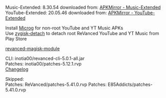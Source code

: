 Music-Extended: 8.30.54
downloaded from: [APKMirror - Music-Extended](https://www.apkmirror.com/apk/google-inc/youtube-music/youtube-music-8-30-54-release/youtube-music-8-30-54-android-apk-download/)  
YouTube-Extended: 20.05.46
downloaded from: [APKMirror - YouTube-Extended](https://www.apkmirror.com/apk/google-inc/youtube/youtube-20-05-46-release/youtube-20-05-46-2-android-apk-download/)  

Install [Microg](https://github.com/ReVanced/GmsCore/releases) for non-root YouTube and YT Music APKs  
Use [zygisk-detach](https://github.com/j-hc/zygisk-detach) to detach root ReVanced YouTube and YT Music from Play Store  

[revanced-magisk-module](https://github.com/E85Addict/revanced-magisk-module)
  
CLI: inotia00/revanced-cli-5.0.1-all.jar  
Patches: inotia00/patches-5.12.1.rvp  
[Changelog](https://github.com/inotia00/revanced-patches/releases/tag/v5.12.1)  

Skipped:  
Patches: ReVanced/patches-5.41.0.rvp
Patches: E85Addicts/patches-5.41.0.rvp    
